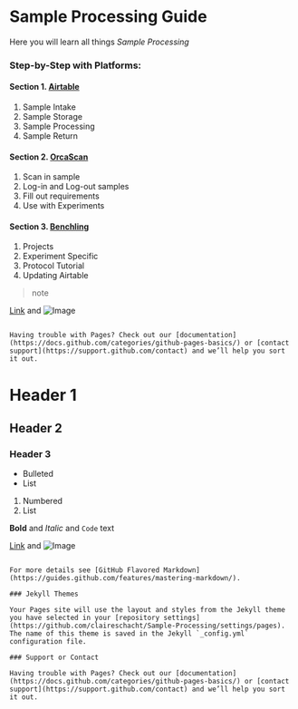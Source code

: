 # Sample Processing Guide
Here you will learn all things _Sample Processing_

### Step-by-Step with Platforms:

#### Section 1. [Airtable](https://airtable.com/tblFKaFLPSzwDozI8/viwOxMzXv1wNzBwJx?blocks=hide)

 1. Sample Intake
 2. Sample Storage
 3. Sample Processing
 4. Sample Return

#### Section 2. [OrcaScan](https://cloud.orcascan.com/)

1. Scan in sample
2. Log-in and Log-out samples 
3. Fill out requirements
4. Use with Experiments 

#### Section 3. [Benchling](https://benchling.com/s/etr-xsOW27oSKdvz1QkVm9Qe)

1. Projects
2. Experiment Specific
3. Protocol Tutorial 
4. Updating Airtable

> note



[Link](url) and ![Image](src)
```

Having trouble with Pages? Check out our [documentation](https://docs.github.com/categories/github-pages-basics/) or [contact support](https://support.github.com/contact) and we’ll help you sort it out.
```


# Header 1
## Header 2
### Header 3

- Bulleted
- List

1. Numbered
2. List

**Bold** and _Italic_ and `Code` text

[Link](url) and ![Image](src)
```

For more details see [GitHub Flavored Markdown](https://guides.github.com/features/mastering-markdown/).

### Jekyll Themes

Your Pages site will use the layout and styles from the Jekyll theme you have selected in your [repository settings](https://github.com/claireschacht/Sample-Processing/settings/pages). The name of this theme is saved in the Jekyll `_config.yml` configuration file.

### Support or Contact

Having trouble with Pages? Check out our [documentation](https://docs.github.com/categories/github-pages-basics/) or [contact support](https://support.github.com/contact) and we’ll help you sort it out.
